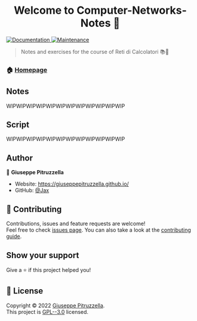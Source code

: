 <h1 align="center">Welcome to Computer-Networks-Notes 👋</h1>
<p>
  <a href="https://github.com/kefranabg/readme-md-generator#readme" target="_blank">
    <img alt="Documentation" src="https://img.shields.io/badge/documentation-yes-brightgreen.svg" />
  </a>
  <a href="https://github.com/kefranabg/readme-md-generator/graphs/commit-activity" target="_blank">
    <img alt="Maintenance" src="https://img.shields.io/badge/Maintained%3F-yes-green.svg" />
  </a>
</p>

> Notes and exercises for the course of Reti di Calcolatori 📚🔗

### 🏠 [Homepage](https://github.com/GiuseppePitruzzella/Computer-Networks)

## Notes
WIPWIPWIPWIPWIPWIPWIPWIPWIPWIPWIPWIP

## Script
WIPWIPWIPWIPWIPWIPWIPWIPWIPWIPWIPWIP

## Author

👤 **Giuseppe Pitruzzella**

* Website: https://giuseppepitruzzella.github.io/
* GitHub: [@Jax](https://github.com/GiuseppePitruzzella)

## 🤝 Contributing

Contributions, issues and feature requests are welcome!<br />Feel free to check [issues page](https://github.com/kefranabg/readme-md-generator/issues). You can also take a look at the [contributing guide](https://github.com/kefranabg/readme-md-generator/blob/master/CONTRIBUTING.md).

## Show your support

Give a ⭐️ if this project helped you!

## 📝 License

Copyright © 2022 [Giuseppe Pitruzzella](https://github.com/Jax).<br />
This project is [GPL--3.0](https://github.com/GiuseppePitruzzella/Computer-Networks/blob/main/LICENSE) licensed.

